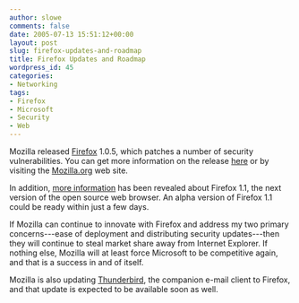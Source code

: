 ```yaml
---
author: slowe
comments: false
date: 2005-07-13 15:51:12+00:00
layout: post
slug: firefox-updates-and-roadmap
title: Firefox Updates and Roadmap
wordpress_id: 45
categories:
- Networking
tags:
- Firefox
- Microsoft
- Security
- Web
---
```


Mozilla released [Firefox](http://www.mozilla.org/products/firefox/) 1.0.5, which patches a number of security vulnerabilities. You can get more information on the release [here](http://www.eweek.com/article2/0,1759,1836310,00.asp) or by visiting the [Mozilla.org](http://www.mozilla.org) web site.

In addition, [more information](http://www.eweek.com/article2/0,1895,1821168,00.asp) has been revealed about Firefox 1.1, the next version of the open source web browser. An alpha version of Firefox 1.1 could be ready within just a few days.

If Mozilla can continue to innovate with Firefox and address my two primary concerns---ease of deployment and distributing security updates---then they will continue to steal market share away from Internet Explorer. If nothing else, Mozilla will at least force Microsoft to be competitive again, and that is a success in and of itself.

Mozilla is also updating [Thunderbird](http://www.mozilla.org/products/thunderbird), the companion e-mail client to Firefox, and that update is expected to be available soon as well.
